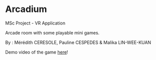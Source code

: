 # Arcadium
MSc Project - VR Application

Arcade room with some playable mini games.

By : Mérédith CERESOLE, Pauline CESPEDES & Malika LIN-WEE-KUAN

Demo video of the game [here](https://youtu.be/YblmUrvucOE)!
